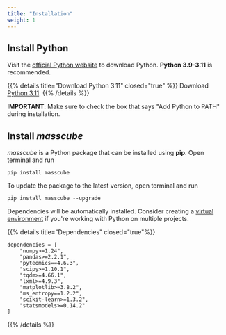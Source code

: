 ```yaml
---
title: "Installation"
weight: 1
---
```


## Install Python

Visit the [official Python website](https://www.python.org/) to download Python. **Python 3.9-3.11** is recommended.

{{% details title="Download Python 3.11" closed="true" %}}
Download [Python 3.11](https://www.python.org/downloads/release/python-3117/).
{{% /details %}}

**IMPORTANT**: Make sure to check the box that says "Add Python to PATH" during installation.

## Install _masscube_

_masscube_ is a Python package that can be installed using **pip**. Open terminal and run

```console
pip install masscube
```

To update the package to the latest version, open terminal and run

```console
pip install masscube --upgrade
```

Dependencies will be automatically installed. Consider creating a [virtual environment](https://docs.python.org/3/library/venv.html) if you're working with Python on multiple projects.

{{% details title="Dependencies" closed="true"%}}

```
dependencies = [
    "numpy>=1.24",
    "pandas>=2.2.1",
    "pyteomics==4.6.3",
    "scipy>=1.10.1",
    "tqdm>=4.66.1",
    "lxml>=4.9.3",
    "matplotlib>=3.8.2",
    "ms_entropy==1.2.2",
    "scikit-learn>=1.3.2",
    "statsmodels>=0.14.2"
]
```

{{% /details %}}
